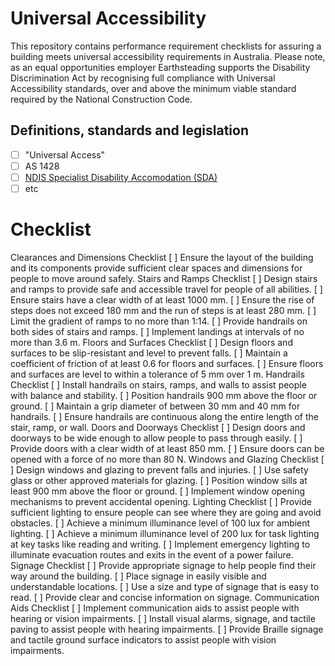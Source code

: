 # Universal Accessibility

This repository contains performance requirement checklists for assuring a building meets universal accessibility requirements in Australia.  Please note, as an equal opportunities employer Earthsteading supports the Disability Discrimination Act by recognising full compliance with Universal Accessibility standards, over and above the minimum viable standard required by the National Construction Code.

## Definitions, standards and legislation
  - [ ] "Universal Access"
  - [ ] AS 1428
  - [ ] [NDIS Specialist Disability Accomodation (SDA)](https://www.ndis.gov.au/providers/housing-and-living-supports-and-services/specialist-disability-accommodation/sda-design-standard)
  - [ ] etc

# Checklist
Clearances and Dimensions Checklist
[ ] Ensure the layout of the building and its components provide sufficient clear spaces and dimensions for people to move around safely.
Stairs and Ramps Checklist
[ ] Design stairs and ramps to provide safe and accessible travel for people of all abilities.
[ ] Ensure stairs have a clear width of at least 1000 mm.
[ ] Ensure the rise of steps does not exceed 180 mm and the run of steps is at least 280 mm.
[ ] Limit the gradient of ramps to no more than 1:14.
[ ] Provide handrails on both sides of stairs and ramps.
[ ] Implement landings at intervals of no more than 3.6 m.
Floors and Surfaces Checklist
[ ] Design floors and surfaces to be slip-resistant and level to prevent falls.
[ ] Maintain a coefficient of friction of at least 0.6 for floors and surfaces.
[ ] Ensure floors and surfaces are level to within a tolerance of 5 mm over 1 m.
Handrails Checklist
[ ] Install handrails on stairs, ramps, and walls to assist people with balance and stability.
[ ] Position handrails 900 mm above the floor or ground.
[ ] Maintain a grip diameter of between 30 mm and 40 mm for handrails.
[ ] Ensure handrails are continuous along the entire length of the stair, ramp, or wall.
Doors and Doorways Checklist
[ ] Design doors and doorways to be wide enough to allow people to pass through easily.
[ ] Provide doors with a clear width of at least 850 mm.
[ ] Ensure doors can be opened with a force of no more than 80 N.
Windows and Glazing Checklist
[ ] Design windows and glazing to prevent falls and injuries.
[ ] Use safety glass or other approved materials for glazing.
[ ] Position window sills at least 900 mm above the floor or ground.
[ ] Implement window opening mechanisms to prevent accidental opening.
Lighting Checklist
[ ] Provide sufficient lighting to ensure people can see where they are going and avoid obstacles.
[ ] Achieve a minimum illuminance level of 100 lux for ambient lighting.
[ ] Achieve a minimum illuminance level of 200 lux for task lighting at key tasks like reading and writing.
[ ] Implement emergency lighting to illuminate evacuation routes and exits in the event of a power failure.
Signage Checklist
[ ] Provide appropriate signage to help people find their way around the building.
[ ] Place signage in easily visible and understandable locations.
[ ] Use a size and type of signage that is easy to read.
[ ] Provide clear and concise information on signage.
Communication Aids Checklist
[ ] Implement communication aids to assist people with hearing or vision impairments.
[ ] Install visual alarms, signage, and tactile paving to assist people with hearing impairments.
[ ] Provide Braille signage and tactile ground surface indicators to assist people with vision impairments.
